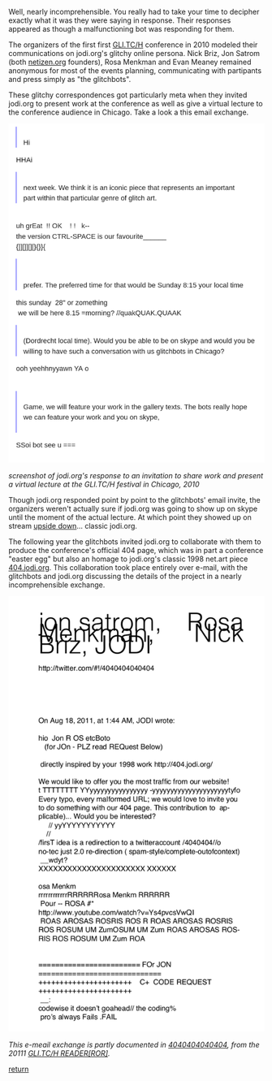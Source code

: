 Well, nearly incomprehensible. You really had to take your time to decipher exactly what it was they were saying in response. Their responses appeared as though a malfunctioning bot was responding for them.

The organizers of the first first <a href="http://gli.tc/h/" target="_blank">GLI.TC/H</a> conference in 2010 modeled their communications on jodi.org's glitchy online persona. Nick Briz, Jon Satrom (both <a href="https://netizen.org" target="_blank">netizen.org</a> founders), Rosa Menkman and Evan Meaney remained anonymous for most of the events planning, communicating with partipants and press simply as "the glitchbots".

These glitchy correspondences got particularly meta when they invited jodi.org to present work at the conference as well as give a virtual lecture to the conference audience in Chicago. Take a look a this email exchange.

![jodi-glitch-invite](images/jodi-email-invite.png)

*screenshot of jodi.org's response to an invitation to share work and present a virtual lecture at the GLI.TC/H festival in Chicago, 2010*

Though jodi.org responded point by point to the glitchbots' email invite, the organizers weren't actually sure if jodi.org was going to show up on skype until the moment of the actual lecture. At which point they showed up on stream <a href="https://www.youtube.com/watch?v=rGQEwYJZzqo&list=PL3228E09A837979FB&index=16" target="_blank">upside down</a>... classic jodi.org.

The following year the glitchbots invited jodi.org to collaborate with them to produce the conference's official 404 page, which was in part a conference "easter egg" but also an homage to jodi.org's classic 1998 net.art piece <a href="http://404.jodi.org/" target="_blank">404.jodi.org</a>. This collaboration took place entirely over e-mail, with the glitchbots and jodi.org discussing the details of the project in a nearly incomprehensible exchange.

![jodi-glitch-404](images/jodi-404-collab.png)

*This e-meail exchange is partly documented in <a href="https://netnet.studio/tutorials/form-alism/files/glitch-404.pdf" target="_blank">4040404040404</a>, from the 20111 <a href="http://gli.tc/h/READERROR/GLITCH_READERROR_20111-v3BWs.pdf" target="_blank">GLI.TC/H  READER[ROR]</a>.*

[return](README.md)

